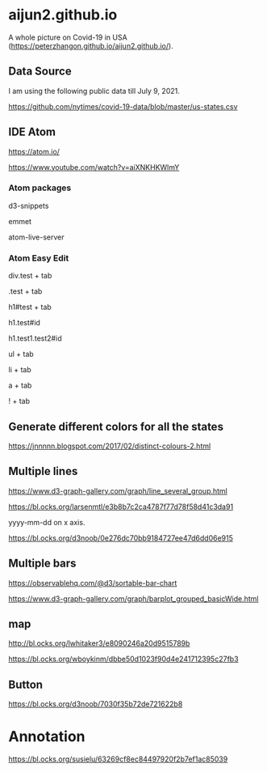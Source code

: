 # aijun2.github.io

A whole picture on Covid-19 in USA (https://peterzhangon.github.io/aijun2.github.io/).

## Data Source
I am using the following public data till July 9, 2021.

https://github.com/nytimes/covid-19-data/blob/master/us-states.csv

## IDE Atom

https://atom.io/

https://www.youtube.com/watch?v=aiXNKHKWlmY

### Atom packages

d3-snippets

emmet

atom-live-server

### Atom Easy Edit

div.test + tab

.test + tab

h1#test + tab

h1.test#id

h1.test1.test2#id

ul + tab

li + tab

a + tab

! + tab

## Generate different colors for all the states

https://jnnnnn.blogspot.com/2017/02/distinct-colours-2.html



## Multiple lines

https://www.d3-graph-gallery.com/graph/line_several_group.html

https://bl.ocks.org/larsenmtl/e3b8b7c2ca4787f77d78f58d41c3da91

yyyy-mm-dd on x axis.

https://bl.ocks.org/d3noob/0e276dc70bb9184727ee47d6dd06e915

## Multiple bars

https://observablehq.com/@d3/sortable-bar-chart

https://www.d3-graph-gallery.com/graph/barplot_grouped_basicWide.html

## map

http://bl.ocks.org/lwhitaker3/e8090246a20d9515789b

https://bl.ocks.org/wboykinm/dbbe50d1023f90d4e241712395c27fb3

## Button

https://bl.ocks.org/d3noob/7030f35b72de721622b8

# Annotation

https://bl.ocks.org/susielu/63269cf8ec84497920f2b7ef1ac85039
